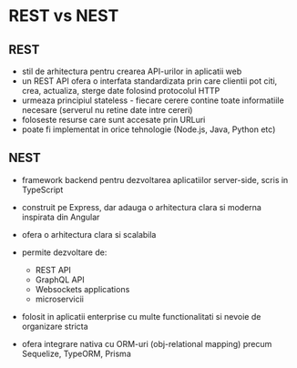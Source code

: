 # REST vs NEST

## REST 
- stil de arhitectura pentru crearea API-urilor in aplicatii web
- un REST API ofera o interfata standardizata prin care clientii pot citi, crea, actualiza, sterge date folosind protocolul HTTP
- urmeaza principiul stateless - fiecare cerere contine toate informatiile necesare (serverul nu retine date intre cereri)
- foloseste resurse care sunt accesate prin URLuri
- poate fi implementat in orice tehnologie (Node.js, Java, Python etc)


## NEST
- framework backend pentru dezvoltarea aplicatiilor server-side, scris in TypeScript
- construit pe Express, dar adauga o arhitectura clara si moderna inspirata din Angular
- ofera o arhitectura clara si scalabila
- permite dezvoltare de:

   - REST API 
   - GraphQL API
   - Websockets applications
   - microservicii
- folosit in aplicatii enterprise cu multe functionalitati si nevoie de organizare stricta
- ofera integrare nativa cu ORM-uri (obj-relational mapping) precum Sequelize, TypeORM, Prisma




